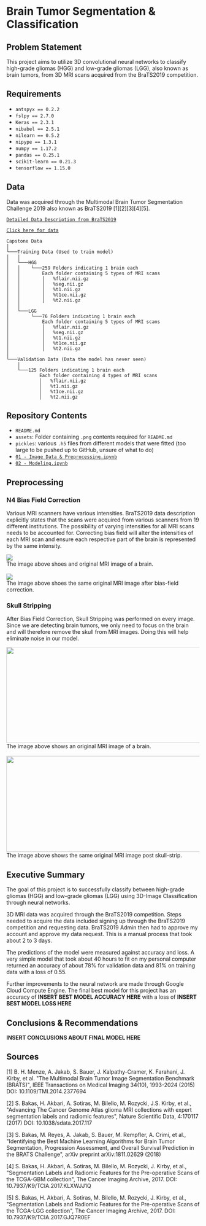 # **Brain Tumor Segmentation & Classification**

## **Problem Statement**
This project aims to utilize 3D convolutional neural networks to classify high-grade gliomas (HGG) and low-grade gliomas (LGG), also known as brain tumors, from 3D MRI scans acquired from the BraTS2019 competition.

## **Requirements**  
- `antspyx == 0.2.2`
- `fslpy == 2.7.0`
- `Keras == 2.3.1`
- `nibabel == 2.5.1`
- `nilearn == 0.5.2`
- `nipype == 1.3.1`
- `numpy == 1.17.2`
- `pandas == 0.25.1`
- `scikit-learn == 0.21.3`
- `tensorflow == 1.15.0`

## Data  
Data was acquired through the Multimodal Brain Tumor Segmentation Challenge 2019 also known as BraTS2019 [1][2][3][4][5].  

[`Detailed Data Description from BraTS2019`](https://www.med.upenn.edu/cbica/brats2019/data.html)   

[`Click here for data`](https://drive.google.com/drive/folders/1R7udpyjkkBFZc5pjddGasphkjcRYg4YQ?usp=sharing)  
```
Capstone Data   
│
└───Training Data (Used to train model)
│   │
│   └───HGG
│   │    └───259 Folders indicating 1 brain each
│   │        Each folder containing 5 types of MRI scans
│   │        │   %flair.nii.gz
│   │        │   %seg.nii.gz
│   │        │   %t1.nii.gz
│   │        │   %t1ce.nii.gz
│   │        │   %t2.nii.gz
│   │
│   └───LGG
│        └───76 Folders indicating 1 brain each
│            Each folder containing 5 types of MRI scans
│            │   %flair.nii.gz
│            │   %seg.nii.gz
│            │   %t1.nii.gz
│            │   %t1ce.nii.gz
│            │   %t2.nii.gz
│   
└───Validation Data (Data the model has never seen)
    │
    └───125 Folders indicating 1 brain each
            Each folder containing 4 types of MRI scans
            │   %flair.nii.gz
            │   %t1.nii.gz
            │   %t1ce.nii.gz
            │   %t2.nii.gz
```


## **Repository Contents**
- `README.md`
- `assets`: Folder containing `.png` contents required for `README.md`
- `pickles`: various `.h5` files from different models that were fitted (too large to be pushed up to GitHub, unsure of what to do)
-  [`01 - Image Data & Preprocessing.ipynb`](https://github.com/aejsong/brain_tumor_nn/blob/master/01%20-%20Image%20Data%20%26%20Preprocessing.ipynb)
-  [`02 - Modeling.ipynb`](https://github.com/aejsong/brain_tumor_nn/blob/master/02%20-%20Modeling.ipynb)

## **Preprocessing**  
### N4 Bias Field Correction
Various MRI scanners have various intensities. BraTS2019 data description explicitly states that the scans were acquired from various scanners from 19 different institutions. The possibility of varying intensities for all MRI scans needs to be accounted for. Correcting bias field will alter the intensities of each MRI scan and ensure each respective part of the brain is represented by the same intensity.


![](assets/README-bbc81d2a.png)  
The image above shoes and original MRI image of a brain.
<br>
<br>
![](assets/README-04ac4114.png)  
The image above shoes the same original MRI image after bias-field correction.

### Skull Stripping  
After Bias Field Correction, Skull Stripping was performed on every image. Since we are detecting brain tumors, we only need to focus on the brain and will therefore remove the skull from MRI images. Doing this will help eliminate noise in our model.  

<img src="assets/README-8c2d4b24.png" width="600" height="250"/>  
The image above shows an original MRI image of a brain.  
<br>  
<br>
<img src="assets/README-96519894.png" width="600" height="250"/>   
The image above shows the same original MRI image post skull-strip.  
<!-- <br>
<br>
<img src="assets/README-de0309e1.png" width="600" height="250"/>  -->

## **Executive Summary**  
The goal of this project is to successfully classify between high-grade gliomas (HGG) and low-grade gliomas (LGG) using 3D-Image Classification through neural networks.  

3D MRI data was acquired through the BraTS2019 competition. Steps needed to acquire the data included signing up through the BraTS2019 competition and requesting data. BraTS2019 Admin then had to approve my account and approve my data request. This is a manual process that took about 2 to 3 days.  

The predictions of the model were measured against accuracy and loss. A very simple model that took about 40 hours to fit on my personal computer returned an accuracy of about 78% for validation data and 81% on training data with a loss of 0.55.

Further improvements to the neural network are made through Google Cloud Compute Engine. The final best model for this project has an accuracy of **INSERT BEST MODEL ACCURACY HERE** with a loss of **INSERT BEST MODEL LOSS HERE**
## **Conclusions & Recommendations**
**INSERT CONCLUSIONS ABOUT FINAL MODEL HERE**
## **Sources**
[1] B. H. Menze, A. Jakab, S. Bauer, J. Kalpathy-Cramer, K. Farahani, J. Kirby, et al. "The Multimodal Brain Tumor Image Segmentation Benchmark (BRATS)", IEEE Transactions on Medical Imaging 34(10), 1993-2024 (2015) DOI: 10.1109/TMI.2014.2377694

[2] S. Bakas, H. Akbari, A. Sotiras, M. Bilello, M. Rozycki, J.S. Kirby, et al., "Advancing The Cancer Genome Atlas glioma MRI collections with expert segmentation labels and radiomic features", Nature Scientific Data, 4:170117 (2017) DOI: 10.1038/sdata.2017.117

[3] S. Bakas, M. Reyes, A. Jakab, S. Bauer, M. Rempfler, A. Crimi, et al., "Identifying the Best Machine Learning Algorithms for Brain Tumor Segmentation, Progression Assessment, and Overall Survival Prediction in the BRATS Challenge", arXiv preprint arXiv:1811.02629 (2018)

[4] S. Bakas, H. Akbari, A. Sotiras, M. Bilello, M. Rozycki, J. Kirby, et al., "Segmentation Labels and Radiomic Features for the Pre-operative Scans of the TCGA-GBM collection", The Cancer Imaging Archive, 2017. DOI: 10.7937/K9/TCIA.2017.KLXWJJ1Q

[5] S. Bakas, H. Akbari, A. Sotiras, M. Bilello, M. Rozycki, J. Kirby, et al., "Segmentation Labels and Radiomic Features for the Pre-operative Scans of the TCGA-LGG collection", The Cancer Imaging Archive, 2017. DOI: 10.7937/K9/TCIA.2017.GJQ7R0EF
